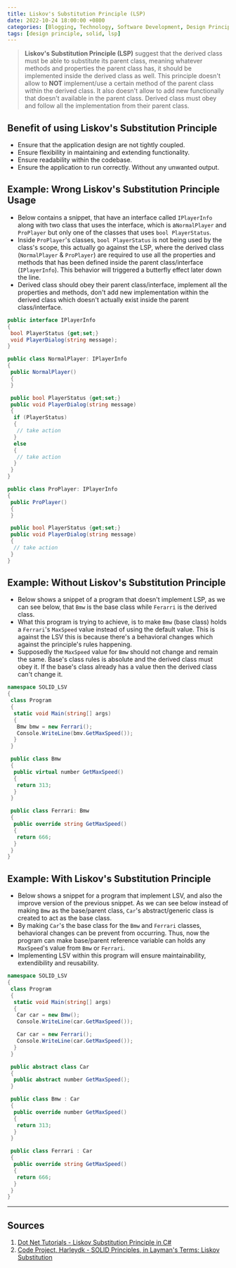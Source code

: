 ```yaml
---
title: Liskov's Substitution Principle (LSP)
date: 2022-10-24 18:00:00 +0800
categories: [Blogging, Technology, Software Development, Design Principle, SOLID]
tags: [design principle, solid, lsp]
---
```


> **Liskov's Substitution Principle (LSP)** suggest that the derived class must be able to substitute its parent class, meaning whatever methods and properties the parent class has, it should be implemented inside the derived class as well. This principle doesn't allow to **NOT** implement/use a certain method of the parent class within the derived class. It also doesn't allow to add new functionally that doesn't available in the parent class. Derived class must obey and follow all the implementation from their parent class.

## Benefit of using Liskov's Substitution Principle

- Ensure that the application design are not tightly coupled.
- Ensure flexibility in maintaining and extending functionality.
- Ensure readability within the codebase.
- Ensure the application to run correctly. Without any unwanted output.

## Example: Wrong Liskov's Substitution Principle Usage

- Below contains a snippet, that have an interface called `IPlayerInfo` along with two class that uses the interface, which is a`NormalPlayer` and `ProPlayer` but only one of the classes that uses `bool PlayerStatus`.
- Inside `ProPlayer`'s classes, `bool PlayerStatus` is not being used by the class's scope, this actually go against the LSP, where the derived class (`NormalPlayer` & `ProPlayer`) are required to use all the properties and methods that has been defined inside the parent class/interface (`IPlayerInfo`). This behavior will triggered a butterfly effect later down the line.
- Derived class should obey their parent class/interface, implement all the properties and methods, don't add new implementation within the derived class which doesn't actually exist inside the parent class/interface.

```c#
public interface IPlayerInfo
{
 bool PlayerStatus {get;set;}
 void PlayerDialog(string message);
}

public class NormalPlayer: IPlayerInfo
{
 public NormalPlayer()
 {
 }

 public bool PlayerStatus {get;set;}
 public void PlayerDialog(string message)
 {
  if (PlayerStatus)
  {
   // take action
  } 
  else 
  {
   // take action
  }
 }
}

public class ProPlayer: IPlayerInfo
{
 public ProPlayer()
 {
 }

 public bool PlayerStatus {get;set;}
 public void PlayerDialog(string message)
 {
  // take action
 }
}
```

## Example: Without Liskov's Substitution Principle

- Below shows a snippet of a program that doesn't implement LSP, as we can see below, that `Bmw` is the base class while `Ferarri` is the derived class.
- What this program is trying to achieve, is to make `Bmw` (base class) holds a `Ferrari`'s `MaxSpeed` value  instead of using the default value. This is against the LSV this is because there's a behavioral changes which against the principle's rules happening.
- Supposedly the `MaxSpeed` value for `Bmw` should not change and remain the same. Base's class rules is absolute and the derived class must obey it. If the base's class already has a value then the derived class can't change it.

```c#
namespace SOLID_LSV
{
 class Program
 {
  static void Main(string[] args)
  {
   Bmw bmw = new Ferrari();
   Console.WriteLine(bmv.GetMaxSpeed());
  }
 }

 public class Bmw
 {
  public virtual number GetMaxSpeed()
  {
   return 313;
  }
 }

 public class Ferrari: Bmw
 {
  public override string GetMaxSpeed()
  {
   return 666;
  }
 }
}
```

## Example: With Liskov's Substitution Principle

- Below shows a snippet for a program that implement LSV, and also the improve version of the previous snippet. As we can see below instead of making `Bmw` as the base/parent class, `Car`'s abstract/generic class is created to act as the base class.
- By making `Car`'s the base class for the `Bmw` and `Ferrari` classes, behavioral changes can be prevent from occurring. Thus, now the program can make base/parent reference variable can holds any `MaxSpeed`'s value from `Bmw` or `Ferrari`.
- Implementing LSV within this program will ensure maintainability, extendibility and reusability.

```c#
namespace SOLID_LSV
{
 class Program
 {
  static void Main(string[] args)
  {
   Car car = new Bmw();
   Console.WriteLine(car.GetMaxSpeed());

   Car car = new Ferrari();
   Console.WriteLine(car.GetMaxSpeed());
  }
 }

 public abstract class Car
 {
  public abstract number GetMaxSpeed();
 }

 public class Bmw : Car
 {
  public override number GetMaxSpeed()
  {
   return 313;
  }
 }

 public class Ferrari : Car
 {
  public override string GetMaxSpeed()
  {
   return 666;
  }
 }
}
```

---

## Sources

1. [Dot Net Tutorials - Liskov Substitution Principle in C#](https://dotnettutorials.net/lesson/liskov-substitution-principle/)
2. [Code Project, Harleydk - SOLID Principles, in Layman's Terms: Liskov Substitution](https://www.codeproject.com/Articles/724237/SOLID-Principles-in-Laymans-Terms-Liskov-Substitut)
